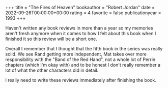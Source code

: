 +++
title = "The Fires of Heaven"
bookauthor = "Robert Jordan"
date = 2022-09-26T00:00:00+00:00
rating = 4
favorite = false
publicationyear = 1993
+++

Haven't written any book reviews in more than a year so my memories aren't fresh anymore when it comes to how I felt about this book when I finished it so this review will be a short one.

Overall I remember that I thought that the fifth book in the series was really solid. We see Rand getting more independent, Mat takes over more responsibility with the "Band of the Red Hand", not a whole lot of Perrin chapters (which I'm okay with) and to be honest I don't really remember a lot of what the other characters did in detail.

I really need to write these reviews immediately after finishing the book.